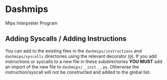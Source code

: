 # Dashmips

Mips Interpreter Program

## Adding Syscalls / Adding Instructions
You can add to the existing files in the `dashmips/instructions` and `dashmips/syscalls` directories using the relevant decorator (`@`).
If you add instructions or syscalls to a new file in these subdirectories **YOU MUST** add an import of the new file to `dashmips/__init__.py`. Otherwise the instruction/syscall will not be constructed and added to the global list.
